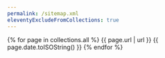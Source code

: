 ```yaml
---
permalink: /sitemap.xml
eleventyExcludeFromCollections: true
---
```

<?xml version="1.0" encoding="UTF-8"?>
<urlset xmlns="http://www.sitemaps.org/schemas/sitemap/0.9">
{% for page in collections.all %}
<url>
<loc>{{ page.url | url }}</loc>
<lastmod>{{ page.date.toISOString() }}</lastmod>
</url>
{% endfor %}
</urlset>